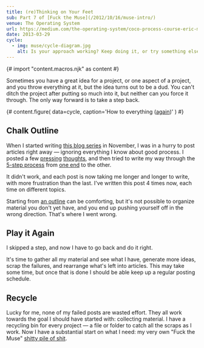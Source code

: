 ```yaml
---
title: (re)Thinking on Your Feet
sub: Part 7 of [Fuck the Muse](/2012/10/16/muse-intro/)
venue: The Operating System
url: https://medium.com/the-operating-system/coco-process-course-eric-meyers-fuck-the-muse-lesson-7-re-thinking-on-your-feet-25782c23a87e
date: 2013-03-29
cycle:
  - img: muse/cycle-diagram.jpg
    alt: Is your approach working? Keep doing it, or try something else.
---
```

{# import "content.macros.njk" as content #}

Sometimes you have a great idea for a project,
or one aspect of a project,
and you throw everything at it,
but the idea turns out to be a dud.
You can't ditch the project
after putting so much into it,
but neither can you force it through.
The only way forward is to take a step back.

{# content.figure(
  data=cycle,
  caption='How to everything ([again](/2012/11/08/creative-cycles/))'
) #}

Chalk Outline
-------------

When I started writing [this blog series][series] in November,
I was in a hurry to post articles right away —
ignoring everything I know about good process.
I posted a few [pressing][pressing] [thoughts][thoughts],
and then tried to write my way through the [5-step process][process]
from [one end][one end] to the other.

It didn't work,
and each post is now taking me longer and longer to write,
with more frustration than the last.
I've written this post 4 times now,
each time on different topics.

Starting from [an outline][outline] can be comforting,
but it's not possible to organize material you don't yet have,
and you end up pushing yourself off in the wrong direction.
That's where I went wrong.

[series]: /2012/10/16/muse-intro/
[pressing]: /2012/10/23/ordinary-tools-of-thought/
[thoughts]: /2012/11/08/creative-cycles/
[process]: /2012/10/16/muse-intro/
[one end]: /2012/12/13/starting-from-a-seed/
[outline]: /2013/02/07/get-curious/

Play it Again
-------------

I skipped a step,
and now I have to go back and do it right.

It's time to gather all my material and see what I have,
generate more ideas,
scrap the failures,
and rearrange what's left into articles.
This may take some time,
but once that is done
I should be able keep up a regular posting schedule.

Recycle
-------

Lucky for me,
none of my failed posts are wasted effort.
They all work towards the goal I should have started with:
collecting material.
I have a recycling bin for every project —
a file or folder to catch all the scraps as I work.
Now I have a substantial start on what I need:
my very own "Fuck the Muse" [shitty pile of shit][shit].

[shit]: /2013/02/07/get-curious/
